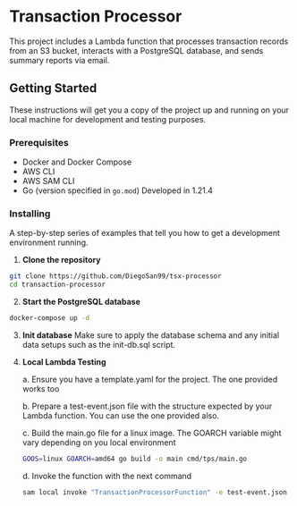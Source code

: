 # Transaction Processor

This project includes a Lambda function that processes transaction records from an S3 bucket, interacts with a PostgreSQL database, and sends summary reports via email.

## Getting Started

These instructions will get you a copy of the project up and running on your local machine for development and testing purposes.

### Prerequisites

- Docker and Docker Compose
- AWS CLI
- AWS SAM CLI
- Go (version specified in `go.mod`) Developed in 1.21.4

### Installing

A step-by-step series of examples that tell you how to get a development environment running.

1. **Clone the repository**

```sh
git clone https://github.com/DiegoSan99/tsx-processor
cd transaction-processor
```

2. **Start the PostgreSQL database**

```sh
docker-compose up -d
```

3.  **Init database**
    Make sure to apply the database schema and any initial data setups such as the init-db.sql script.

4.  **Local Lambda Testing**

    a. Ensure you have a template.yaml for the project. The one provided works too

    b. Prepare a test-event.json file with the structure expected by your Lambda function. You can use the one provided also.

    c. Build the main.go file for a linux image. The GOARCH variable might vary depending on you local environment

    ```sh
    GOOS=linux GOARCH=amd64 go build -o main cmd/tps/main.go
    ```

    d. Invoke the function with the next command

    ```sh
    sam local invoke "TransactionProcessorFunction" -e test-event.json --env-vars env.json
    ```
